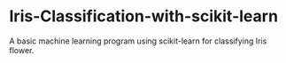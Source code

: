 # Iris-Classification-with-scikit-learn
A basic machine learning program using scikit-learn for classifying Iris flower.
